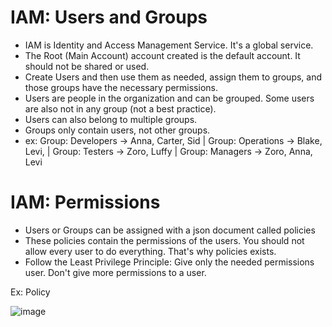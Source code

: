 # IAM: Users and Groups
  - IAM is Identity and Access Management Service. It's a global service.
  - The Root (Main Account) account created is the default account. It should not be shared or used.
  - Create Users and then use them as needed, assign them to groups, and those groups have the necessary permissions.
  - Users are people in the organization and can be grouped. Some users are also not in any group (not a best practice).
  - Users can also belong to multiple groups.
  - Groups only contain users, not other groups.
  - ex: Group: Developers -> Anna, Carter, Sid  | Group: Operations -> Blake, Levi, | Group: Testers -> Zoro, Luffy | Group: Managers -> Zoro, Anna, Levi
# IAM: Permissions
  - Users or Groups can be assigned with a json document called policies
  - These policies contain the permissions of the users. You should not allow every user to do everything. That's why policies exists.
  - Follow the Least Privilege Principle: Give only the needed permissions user. Don't give more permissions to a user.

 Ex: Policy
  
  ![image](https://github.com/user-attachments/assets/4f07e0c1-7c14-4343-962a-3dfbe7ea894f)

